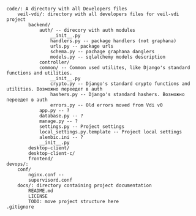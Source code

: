     code/: A directory with all Developers files
        veil-vdi/: directory with all developers files for veil-vdi project
            backend/
                auth/ -- direcory with auth modules 
                    __init__.py
                    handlers.py -- package handlers (not graphana)
                    urls.py -- package urls
                    schema.py -- pachage graphana danglers
                    models.py -- sqlalchemy models description
                controller/
                common/ -- Common used utilites, like Django's standard functions and utilities.
                    __init__.py
                    crypto.py -- Django's standard crypto functions and utilities. Возможно переедет в auth
                    hashers.py -- Django's standard hashers. Возможно переедет в auth
                    errors.py -- Old errors moved from Vdi v0 
                app.py -- ?
                database.py -- ?
                manage.py -- ?
                settings.py -- Project settings
                local_settings.py.template -- Project local settings
                alembic.ini -- ?
                __init__.py
            desktop-client/
            desktop-client-c/
            frontend/
    devops/:
        conf/
            nginx.conf -- 
            supervisord.conf
        docs/: directory containing project documentation
            README.md
            LICENSE
            TODO: move project structure here
    .gitignore
